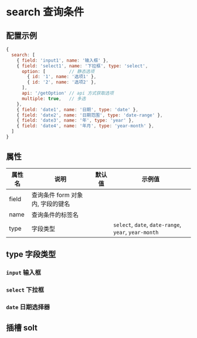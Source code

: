 # search 查询条件

## 配置示例

``` js
{
  search: [
    { field: 'input1', name: '输入框' },
    { field: 'select1', name: '下拉框', type: 'select',
      option: [         // 静态选项
        { id: '1', name: '选项1' },
        { id: '2', name: '选项2' },
      ],
      api: '/getOption' // api 方式获取选项
      multiple: true,   // 多选
    },
    { field: 'date1', name: '日期', type: 'date' },
    { field: 'date2', name: '日期范围', type: 'date-range' },
    { field: 'date3', name: '年', type: 'year' },
    { field: 'date4', name: '年月', type: 'year-month' },
  ]
}
```
## 属性

| 属性名 | 说明                             | 默认值 | 示例值                                               |
| ------ | -------------------------------- | ------ | ---------------------------------------------------- |
| field  | 查询条件 form 对象内, 字段的键名 |        |                                                      |
| name   | 查询条件的标签名                 |        |                                                      |
| type   | 字段类型                         |        | `select`, `date`, `date-range`, `year`, `year-month` |

## type 字段类型

### `input` 输入框

### `select` 下拉框

### `date` 日期选择器

## 插槽 solt
